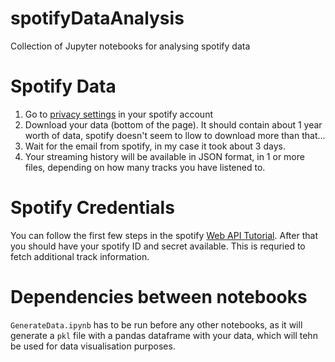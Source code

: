 # spotifyDataAnalysis
Collection of Jupyter notebooks for analysing spotify data

# Spotify Data
1. Go to [privacy settings](https://www.spotify.com/uk/account/privacy/) in your spotify account
2. Download your data (bottom of the page). It should contain about 1 year worth of data, spotify doesn't seem to llow to download more than that...
3. Wait for the email from spotify, in my case it took about 3 days.
4. Your streaming history will be available in JSON format, in 1 or more files, depending on how many tracks you have listened to.

# Spotify Credentials
You can follow the first few steps in the spotify [Web API Tutorial](https://developer.spotify.com/documentation/web-api/quick-start/). After that you should have your spotify ID and secret available. This is requried to fetch additional track information.

# Dependencies between notebooks
`GenerateData.ipynb` has to be run before any other notebooks, as it will generate a `pkl` file with a pandas dataframe with your data, which will tehn be used for data visualisation purposes.
